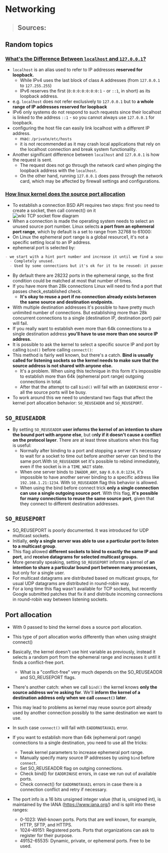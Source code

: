 # Networking

> Sources:
> - 



## Random topics

### [What's the Difference Between `localhost` and `127.0.0.1`?](https://phoenixnap.com/kb/localhost-vs-127-0-0-1)

- `localhost` is an alias used to refer to IP addresses **reserved for loopback.**
  - While IPv4 uses the last block of class A addresses (from `127.0.0.1` to `127.255.255`)
  - IPv6 reserves the first (`0:0:0:0:0:0:0:1` - or `::1`, in short) as its loopback address.
- e.g. `localhost` does not refer exclusively to `127.0.0.1` but to **a whole range of IP addresses reserved for loopback**
- IPv6 only systems do not respond to such requests since their localhost is linked to the address `::1` - so you cannot always use `127.0.0.1` for loopback.
- configuring the host file can easily link localhost with a different IP address.
  - mac: `/private/etc/hosts`
  - it is not recommended as it may crash local applications that rely on the localhost connection and break system functionality.
- Another significant difference between `localhost` and `127.0.0.1` is how the request is sent.
  - The request does not go through the network card when pinging the loopback address with the `localhost`.
  - On the other hand, running `127.0.0.1` does pass through the network card, which may be affected by firewall settings and configurations.


### [How linux kernel does the source port allocation](https://idea.popcount.org/2014-04-03-bind-before-connect/)

- To establish a connection BSD API requires two steps: first you need to create a socket, then call connect() on it
![wiki TCP socket flow diagram](https://upload.wikimedia.org/wikipedia/commons/a/a1/InternetSocketBasicDiagram_zhtw.png)
- When a connection is made the operating system needs to select an unused source port number. Linux selects **a port from an ephemeral port range**, which by default is a set to range from 32768 to 61000:
- On Linux the ephemeral port range is a global resource1, it's not a specific setting local to an IP address.
- ephemeral port is selected by:
```markdown
- we start with a hint port number and increase it until we find a source port that is either:
  - Completely unused.
  - Used by some connections but it's ok for it to be reused: it passes the `check_established` check.
```
- By default there are 28232 ports in the ephemeral range, so the first condition could be matched at most that number of times.
- If you have more than 28k connections Linux will need to find a port that passes check_established check.
  - **It's okay to reuse a port if no connection already exists between the same source and destination endpoints.**
- With multiple destination addresses it's possible to have pretty much unlimited number of connections. But establishing more than 28k concurrent connections to a single {destination IP, destination port} pair will fail.
- If you really want to establish even more than 64k connections to a single destination address **you'll have to use more than one source IP address.**
- It is possible to ask the kernel to select a specific source IP and port by calling `bind()` before calling `connect()`:
- This method is fairly well known, but there's a catch. **Bind is usually called for listening sockets so the kernel needs to make sure that the source address is not shared with anyone else.**
  - It's a problem. When using this technique in this form it's impossible to establish more than 64k (ephemeral port range) outgoing connections in total. 
  - After that the attempt to call `bind()` will fail with an `EADDRINUSE` error - all the source ports will be busy.
- To work around this we need to understand two flags that affect the kernel port allocation behavior: `SO_REUSEADDR` and `SO_REUSEPORT`.

## `SO_REUSEADDR`
- By setting `SO_REUSEADDR` **user informs the kernel of an intention to share the bound port with anyone else**, but o**nly if it doesn't cause a conflict on the protocol layer**. There are at least three situations when this flag is useful:
  - Normally after binding to a port and stopping a server it's necessary to wait for a socket to time out before another server can bind to the same port.With `SO_REUSEADDR` set it's possible to rebind immediately, even if the socket is in a `TIME_WAIT` state.
  - When one server binds to `INADDR_ANY`, say `0.0.0.0:1234`, it's impossible to have another server binding to a specific address like `192.168.1.21:1234`. With `SO_REUSEADDR` flag this behavior is allowed.
  - When using the bind before connect trick **only a single connection can use a single outgoing source port**. With this flag, **it's possible for many connections to reuse the same source port**, given that they connect to different destination addresses.

## `SO_REUSEPORT`
- SO_REUSEPORT is poorly documented. It was introduced for UDP multicast sockets.
- Initially, **only a single server was able to use a particular port to listen to a multicast group**.
- This flag allowed **different sockets to bind to exactly the same IP and port**, and **receive datagrams for selected multicast groups.**
- More generally speaking, setting `SO_REUSEPORT` informs a kernel of **an intention to share a particular bound port between many processes,** but only for a single user.
- For multicast datagrams are distributed based on multicast groups, for usual UDP datagrams are distributed in round-robin way.
- For a long time this flag wasn't available for TCP sockets, but recently Google submitted patches that fix it and distribute incoming connections in round-robin way between listening sockets.

## Port allocation
- With 0 passed to bind the kernel does a source port allocation.
- This type of port allocation works differently than when using straight connect()
- Basically, the kernel doesn't use hint variable as previously, instead it selects a random port from the ephemeral range and increases it until it finds a conflict-free port.
  - What is a "conflict-free" very much depends on the SO_REUSEADDR and SO_REUSEPORT flags.
- There's another catch: when we call `bind()` the kernel knows **only the source address we're asking for**. We'll **inform the kernel of a destination address only when we call `connect()` later**.
- This may lead to problems as kernel may reuse source port already used by another connection possibly to the same destination we want to use.
- In such case `connect()` will fail with `EADDRNOTAVAIL` error.

- If you want to establish more than 64k (ephemeral port range) connections to a single destination, you need to use all the tricks:
  - Tweak kernel parameters to increase ephemeral port range.
  - Manually specify many source IP addresses by using `bind` before `connect`.
  - Set SO_REUSEADDR flag on outging connections.
  - Check bind() for `EADDRINUSE` errors, in case we run out of available ports.
  - Check connect() for `EADDRNOTAVAIL` errors in case there is a connection conflict and retry if necessary.

- The port info is a 16 bits unsigned integer value (that is, unsigned int), is maintained by the IANA (https://www.iana.org/) and is split into these ranges:
  - 0-1023: Well-known ports. Ports that are well known, for example, HTTP, SFTP, and HTTPS.
  - 1024-49151: Registered ports. Ports that organizations can ask to register for their purpose.
  - 49152-65535: Dynamic, private, or ephemeral ports. Free to be used.